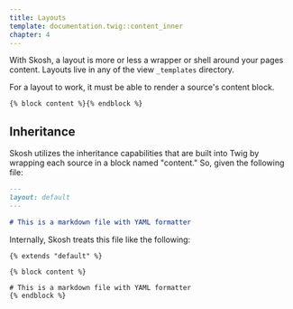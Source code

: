 ```yaml
---
title: Layouts
template: documentation.twig::content_inner
chapter: 4
---
```

With Skosh, a layout is more or less a wrapper or shell around your pages content. Layouts live in any of the view `_templates` directory.

For a layout to work, it must be able to render a source's content block.

```twig
{% block content %}{% endblock %}
```

## Inheritance

Skosh utilizes the inheritance capabilities that are built into Twig by wrapping each source in a block named "content." So, given the following file:

```markdown
---
layout: default
---

# This is a markdown file with YAML formatter
```

Internally, Skosh treats this file like the following:

```twig
{% extends "default" %}

{% block content %}

# This is a markdown file with YAML formatter
{% endblock %}
```
